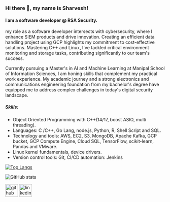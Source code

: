 ### Hi there 👋, my name is Sharvesh!
#### I am a software developer @ RSA Security.


my role as a software developer intersects with cybersecurity, where I enhance SIEM products and drive innovation. Creating an efficient data handling project using GCP highlights my commitment to cost-effective solutions. Mastering C++ and Linux, I've tackled critical environment monitoring and storage tasks, contributing significantly to our team's success.

Currently pursuing a Master's in AI and Machine Learning at Manipal School of Information Sciences, I am honing skills that complement my practical work experience. My academic journey and a strong electronics and communications engineering foundation from my bachelor's degree have equipped me to address complex challenges in today's digital security landscape.

##### Skills:  
- Object Oriented Programming with C++(14/17, boost ASIO, multi threading).
- Languages: C /C++, Go Lang, node.js, Python, R, Shell Script and SQL.
- Technology and tools: AWS, EC2, S3, MongoDB, Apache Kafka, GCP bucket, GCP Compute Engine, Cloud SQL, TensorFlow, scikit-learn, Pandas and VMware.
- Linux kernel fundamentals, device drivers.
- Version control tools: Git, CI/CD automation: Jenkins




[![Top Langs](https://github-readme-stats.vercel.app/api/top-langs/?username=sharvesh54)](https://github.com/anuraghazra/github-readme-stats)

![GitHub stats](https://github-readme-stats.vercel.app/api?username=sharvesh54&show_icons=true)  

[<img src='https://cdn.jsdelivr.net/npm/simple-icons@3.0.1/icons/github.svg' alt='github' height='40'>](https://github.com/sharvesh54)  [<img src='https://cdn.jsdelivr.net/npm/simple-icons@3.0.1/icons/linkedin.svg' alt='linkedin' height='40'>](https://www.linkedin.com/in/www.linkedin.com/in/sharveshwar-kumar/)  








